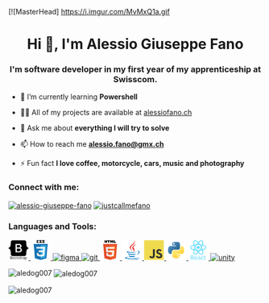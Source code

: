 [![MasterHead] https://i.imgur.com/MvMxQ1a.gif
<h1 align="center">Hi 👋, I'm Alessio Giuseppe Fano</h1>
<h3 align="center">I'm software developer in my first year of my apprenticeship at Swisscom.</h3>

- 🌱 I’m currently learning **Powershell**

- 👨‍💻 All of my projects are available at [alessiofano.ch](alessiofano.ch)

- 💬 Ask me about **everything I will try to solve**

- 📫 How to reach me **alessio.fano@gmx.ch**

- ⚡ Fun fact **I love coffee, motorcycle, cars, music and photography**

<h3 align="left">Connect with me:</h3>
<p align="left">
<a href="https://linkedin.com/in/alessio-giuseppe-fano" target="blank"><img align="center" src="https://raw.githubusercontent.com/rahuldkjain/github-profile-readme-generator/master/src/images/icons/Social/linked-in-alt.svg" alt="alessio-giuseppe-fano" height="30" width="40" /></a>
<a href="https://instagram.com/justcallmefano" target="blank"><img align="center" src="https://raw.githubusercontent.com/rahuldkjain/github-profile-readme-generator/master/src/images/icons/Social/instagram.svg" alt="justcallmefano" height="30" width="40" /></a>
</p>

<h3 align="left">Languages and Tools:</h3>
<p align="left"> <a href="https://getbootstrap.com" target="_blank" rel="noreferrer"> <img src="https://raw.githubusercontent.com/devicons/devicon/master/icons/bootstrap/bootstrap-plain-wordmark.svg" alt="bootstrap" width="40" height="40"/> </a> <a href="https://www.w3schools.com/css/" target="_blank" rel="noreferrer"> <img src="https://raw.githubusercontent.com/devicons/devicon/master/icons/css3/css3-original-wordmark.svg" alt="css3" width="40" height="40"/> </a> <a href="https://www.figma.com/" target="_blank" rel="noreferrer"> <img src="https://www.vectorlogo.zone/logos/figma/figma-icon.svg" alt="figma" width="40" height="40"/> </a> <a href="https://git-scm.com/" target="_blank" rel="noreferrer"> <img src="https://www.vectorlogo.zone/logos/git-scm/git-scm-icon.svg" alt="git" width="40" height="40"/> </a> <a href="https://www.w3.org/html/" target="_blank" rel="noreferrer"> <img src="https://raw.githubusercontent.com/devicons/devicon/master/icons/html5/html5-original-wordmark.svg" alt="html5" width="40" height="40"/> </a> <a href="https://www.java.com" target="_blank" rel="noreferrer"> <img src="https://raw.githubusercontent.com/devicons/devicon/master/icons/java/java-original.svg" alt="java" width="40" height="40"/> </a> <a href="https://developer.mozilla.org/en-US/docs/Web/JavaScript" target="_blank" rel="noreferrer"> <img src="https://raw.githubusercontent.com/devicons/devicon/master/icons/javascript/javascript-original.svg" alt="javascript" width="40" height="40"/> </a> <a href="https://www.python.org" target="_blank" rel="noreferrer"> <img src="https://raw.githubusercontent.com/devicons/devicon/master/icons/python/python-original.svg" alt="python" width="40" height="40"/> </a> <a href="https://reactjs.org/" target="_blank" rel="noreferrer"> <img src="https://raw.githubusercontent.com/devicons/devicon/master/icons/react/react-original-wordmark.svg" alt="react" width="40" height="40"/> </a> <a href="https://unity.com/" target="_blank" rel="noreferrer"> <img src="https://www.vectorlogo.zone/logos/unity3d/unity3d-icon.svg" alt="unity" width="40" height="40"/> </a> </p>

<p><img align="left" src="https://github-readme-stats.vercel.app/api/top-langs?username=aledog007&show_icons=true&locale=en&layout=compact" alt="aledog007" /></p>

<p>&nbsp;<img align="center" src="https://github-readme-stats.vercel.app/api?username=aledog007&show_icons=true&locale=en" alt="aledog007" /></p>

<p><img align="center" src="https://github-readme-streak-stats.herokuapp.com/?user=aledog007&" alt="aledog007" /></p>

